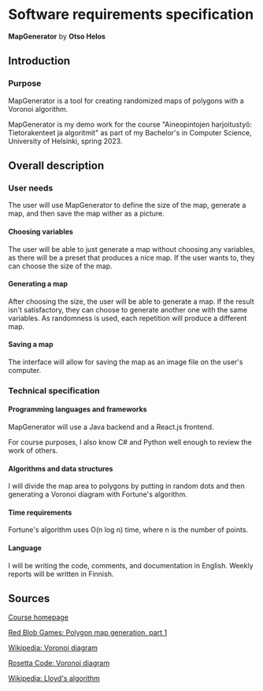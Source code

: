 # Software requirements specification
**MapGenerator** by **Otso Helos**
## Introduction
### Purpose
MapGenerator is a tool for creating randomized maps of polygons with a Voronoi algorithm. <!--realistic features such as elevation, terrain type, and rivers and other bodies of water.-->

MapGenerator is my demo work for the course "Aineopintojen harjoitustyö: Tietorakenteet ja algoritmit" as part of my Bachelor's in Computer Science, University of Helsinki, spring 2023.

<!--### Intended audience
MapGenerator is intended for role-players, speculative fiction authors, and people who just like looking at nice maps.

### Intended use
MapGenerator is intended for fun and inspiration. It is meant to produce believable maps of fictional areas the size of continents or large groups of islands.-->
    

## Overall description

### User needs
The user will use MapGenerator to define the size of the map, generate a map, and then save the map wither as a picture.

#### Choosing variables
The user will be able to just generate a map without choosing any variables, as there will be a preset that produces a nice map. If the user wants to, they can choose the size of the map.
<!--* Variability in elevation
* Amount of precipitation-->

#### Generating a map
After choosing the size, the user will be able to generate a map. If the result isn't satisfactory, they can choose to generate another one with the same variables. As randomness is used, each repetition will produce a different map.

#### Saving a map
The interface will allow for saving the map as an image file on the user's computer. <!--If maps are made editable in later iterations of the software, there will also be a possibility to save a file that can be uploaded back to MapGenerator and edited.-->

### Technical specification
#### Programming languages and frameworks
MapGenerator will use a Java backend and a React.js frontend.

For course purposes, I also know C# and Python well enough to review the work of others.

#### Algorithms and data structures

I will divide the map area to polygons by putting in random dots and then generating a Voronoi diagram with Fortune's algorithm. <!--The resulting polygonal map might need to be processed with one or several iterations of Lloyd's relaxation algorithm. After that, I will assign elevations to the polygon corners, probably as a function of a small number of "seed" elevation points. The user-given variability in elevation will affect both the possible elevations of the seed point and the variability between elevations of neighboring corners. The corners function as nodes in a network, and the boundaries between polygons are edges.-->

<!--After that, I will find areas that are lower than a certain set elevation, which will be oceans, and contiguous areas that are lower than their surrounding land, which will be lakes. Terrain type will be assigned according to deterministic rules, depending on elevation and precipitation. A more complex water-retention algorithm is also possible for the bodies of water. Time permitting, a linear optimization model could be used to create bodies of water based on elevation differences between adjoining polygons.

The possibility to add noise to the polygon borders will be investigated.-->

#### Time requirements

Fortune's algorithm uses O(n log n) time, where n is the number of points. <!--Lloyd's algorithm uses O(n) time, where n is also the number of points. An overall complexity of O(n^2^) could be a goal.-->

#### Language

I will be writing the code, comments, and documentation in English. Weekly reports will be written in Finnish.

## Sources
[Course homepage](https://tiralabra.github.io/2023_p3)

[Red Blob Games: Polygon map generation, part 1](https://simblob.blogspot.com/2010/09/polygon-map-generation-part-1.html)

[Wikipedia: Voronoi diagram](https://en.wikipedia.org/wiki/Voronoi_diagram)

[Rosetta Code: Voronoi diagram](https://rosettacode.org/wiki/Voronoi_diagram)

[Wikipedia: Lloyd's algorithm](https://en.wikipedia.org/wiki/Lloyd%27s_algorithm)


<!---## System Features and Requirements

### Functional Requirements

### External Interface Requirements

### System Features

### Nonfunctional Requirements-->